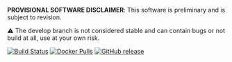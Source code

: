 **PROVISIONAL SOFTWARE DISCLAIMER**: This software is preliminary and is subject to revision.

⚠️ The develop branch is not considered stable and can contain bugs or not build at all, use at your own risk.

 [![Build Status][tb]][tt] [![Docker Pulls][db]][dh] [![GitHub release][gb]][gr]

[tb]: https://img.shields.io/travis/USGS-EROS/espa-product-formatter/docker-devel.svg?style=flat-square
[tt]: https://travis-ci.org/USGS-EROS/espa-product-formatter
[db]: https://img.shields.io/docker/automated/usgseros/espa-product-formatter.svg?style=flat-square
[dh]: https://hub.docker.com/r/usgseros/espa-product-formatter/tags/
[gb]: https://img.shields.io/github/release/USGS-EROS/espa-product-formatter.svg?style=flat-square
[gr]: https://github.com/USGS-EROS/espa-product-formatter/releases
